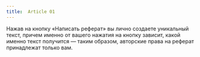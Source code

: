 ```yaml
---
title:  Article 01
---
```


Нажав на кнопку «Написать реферат» вы лично создаете уникальный текст, причем именно от вашего нажатия на кнопку зависит, какой именно текст получится — таким образом, авторские права на реферат принадлежат только вам.